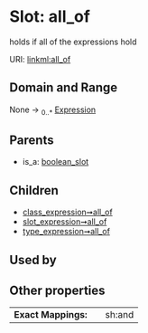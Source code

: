 
# Slot: all_of


holds if all of the expressions hold

URI: [linkml:all_of](https://w3id.org/linkml/all_of)


## Domain and Range

None &#8594;  <sub>0..\*</sub> [Expression](Expression.md)

## Parents

 *  is_a: [boolean_slot](boolean_slot.md)

## Children

 *  [class_expression➞all_of](class_expression_all_of.md)
 *  [slot_expression➞all_of](slot_expression_all_of.md)
 *  [type_expression➞all_of](type_expression_all_of.md)

## Used by


## Other properties

|  |  |  |
| --- | --- | --- |
| **Exact Mappings:** | | sh:and |

